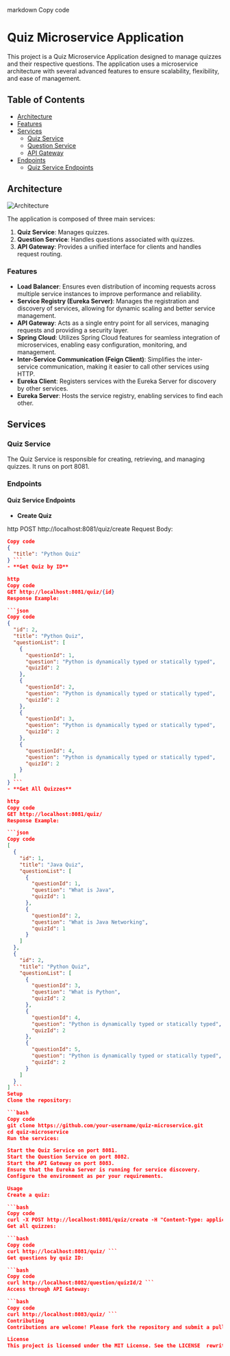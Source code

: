 markdown
Copy code
# Quiz Microservice Application

This project is a Quiz Microservice Application designed to manage quizzes and their respective questions. The application uses a microservice architecture with several advanced features to ensure scalability, flexibility, and ease of management.

## Table of Contents

- [Architecture](#architecture)
- [Features](#features)
- [Services](#services)
  - [Quiz Service](#quiz-service)
  - [Question Service](#question-service)
  - [API Gateway](#api-gateway)
- [Endpoints](#endpoints)
  - [Quiz Service Endpoints](#quiz-service-endpoints)

## Architecture

![Architecture](https://your-image-link.com)

The application is composed of three main services:
1. **Quiz Service**: Manages quizzes.
2. **Question Service**: Handles questions associated with quizzes.
3. **API Gateway**: Provides a unified interface for clients and handles request routing.

### Features

- **Load Balancer**: Ensures even distribution of incoming requests across multiple service instances to improve performance and reliability.
- **Service Registry (Eureka Server)**: Manages the registration and discovery of services, allowing for dynamic scaling and better service management.
- **API Gateway**: Acts as a single entry point for all services, managing requests and providing a security layer.
- **Spring Cloud**: Utilizes Spring Cloud features for seamless integration of microservices, enabling easy configuration, monitoring, and management.
- **Inter-Service Communication (Feign Client)**: Simplifies the inter-service communication, making it easier to call other services using HTTP.
- **Eureka Client**: Registers services with the Eureka Server for discovery by other services.
- **Eureka Server**: Hosts the service registry, enabling services to find each other.

## Services

### Quiz Service

The Quiz Service is responsible for creating, retrieving, and managing quizzes. It runs on port 8081.

### Endpoints

#### Quiz Service Endpoints

- **Create Quiz**

  
http
  POST http://localhost:8081/quiz/create
Request Body:

```json
Copy code
{
  "title": "Python Quiz"
} ```
- **Get Quiz by ID**

http
Copy code
GET http://localhost:8081/quiz/{id}
Response Example:

```json
Copy code
{
  "id": 2,
  "title": "Python Quiz",
  "questionList": [
    {
      "questionId": 1,
      "question": "Python is dynamically typed or statically typed",
      "quizId": 2
    },
    {
      "questionId": 2,
      "question": "Python is dynamically typed or statically typed",
      "quizId": 2
    },
    {
      "questionId": 3,
      "question": "Python is dynamically typed or statically typed",
      "quizId": 2
    },
    {
      "questionId": 4,
      "question": "Python is dynamically typed or statically typed",
      "quizId": 2
    }
  ]
} ```
- **Get All Quizzes**

http
Copy code
GET http://localhost:8081/quiz/
Response Example:

```json
Copy code
[
  {
    "id": 1,
    "title": "Java Quiz",
    "questionList": [
      {
        "questionId": 1,
        "question": "What is Java",
        "quizId": 1
      },
      {
        "questionId": 2,
        "question": "What is Java Networking",
        "quizId": 1
      }
    ]
  },
  {
    "id": 2,
    "title": "Python Quiz",
    "questionList": [
      {
        "questionId": 3,
        "question": "What is Python",
        "quizId": 2
      },
      {
        "questionId": 4,
        "question": "Python is dynamically typed or statically typed",
        "quizId": 2
      },
      {
        "questionId": 5,
        "question": "Python is dynamically typed or statically typed",
        "quizId": 2
      }
    ]
  }
] ```
Setup
Clone the repository:

```bash
Copy code
git clone https://github.com/your-username/quiz-microservice.git
cd quiz-microservice
Run the services:

Start the Quiz Service on port 8081.
Start the Question Service on port 8082.
Start the API Gateway on port 8083.
Ensure that the Eureka Server is running for service discovery.
Configure the environment as per your requirements.

Usage
Create a quiz:

```bash
Copy code
curl -X POST http://localhost:8081/quiz/create -H "Content-Type: application/json" -d '{"title": "Python Quiz"}' ```
Get all quizzes:

```bash
Copy code
curl http://localhost:8081/quiz/ ```
Get questions by quiz ID:

```bash
Copy code
curl http://localhost:8082/question/quizId/2 ```
Access through API Gateway:

```bash
Copy code
curl http://localhost:8083/quiz/ ```
Contributing
Contributions are welcome! Please fork the repository and submit a pull request with your changes.

License
This project is licensed under the MIT License. See the LICENSE  rewrite this in markdown format